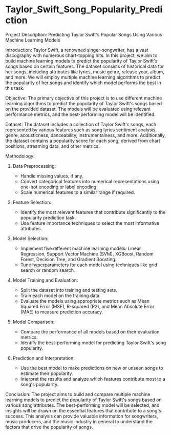 # Taylor_Swift_Song_Popularity_Prediction
Project Description: Predicting Taylor Swift's Popular Songs Using Various Machine Learning Models

Introduction:
Taylor Swift, a renowned singer-songwriter, has a vast discography with numerous chart-topping hits. In this project, we aim to build machine learning models to predict the popularity of Taylor Swift's songs based on certain features. The dataset consists of historical data for her songs, including attributes like lyrics, music genre, release year, album, and more. We will employ multiple machine learning algorithms to predict the popularity of her songs and identify which model performs the best in this task.

Objective:
The primary objective of this project is to use different machine learning algorithms to predict the popularity of Taylor Swift's songs based on the provided dataset. The models will be evaluated using relevant performance metrics, and the best-performing model will be identified.

Dataset:
The dataset includes a collection of Taylor Swift's songs, each represented by various features such as song lyrics sentiment analysis, genre, acousticness, danceability, instrumentalness, and more. Additionally, the dataset contains a popularity score for each song, derived from chart positions, streaming data, and other metrics.

Methodology:
1. Data Preprocessing:
   - Handle missing values, if any.
   - Convert categorical features into numerical representations using one-hot encoding or label encoding.
   - Scale numerical features to a similar range if required.

2. Feature Selection:
   - Identify the most relevant features that contribute significantly to the popularity prediction task.
   - Use feature importance techniques to select the most informative attributes.

3. Model Selection:
   - Implement five different machine learning models: Linear Regression, Support Vector Machine (SVM), XGBoost, Random Forest, Decision Tree, and Gradient Boosting.
   - Tune hyperparameters for each model using techniques like grid search or random search.

4. Model Training and Evaluation:
   - Split the dataset into training and testing sets.
   - Train each model on the training data.
   - Evaluate the models using appropriate metrics such as Mean Squared Error (MSE), R-squared (R2), and Mean Absolute Error (MAE) to measure prediction accuracy.

5. Model Comparison:
   - Compare the performance of all models based on their evaluation metrics.
   - Identify the best-performing model for predicting Taylor Swift's song popularity.

6. Prediction and Interpretation:
   - Use the best model to make predictions on new or unseen songs to estimate their popularity.
   - Interpret the results and analyze which features contribute most to a song's popularity.

Conclusion:
The project aims to build and compare multiple machine learning models to predict the popularity of Taylor Swift's songs based on various song attributes. The best-performing model will be selected, and insights will be drawn on the essential features that contribute to a song's success. This analysis can provide valuable information for songwriters, music producers, and the music industry in general to understand the factors that drive the popularity of songs.
